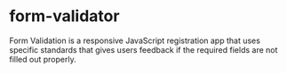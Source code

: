 # form-validator
Form Validation is a responsive JavaScript registration app 
that uses specific standards that gives users
feedback if the required fields are not filled 
out properly.

